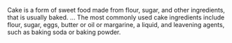 Cake is a form of sweet food made from flour, sugar, and other ingredients, that is usually baked. ...
The most commonly used cake ingredients include flour, sugar, eggs, butter or oil or margarine, a liquid, and leavening agents, such as baking soda or baking powder.
